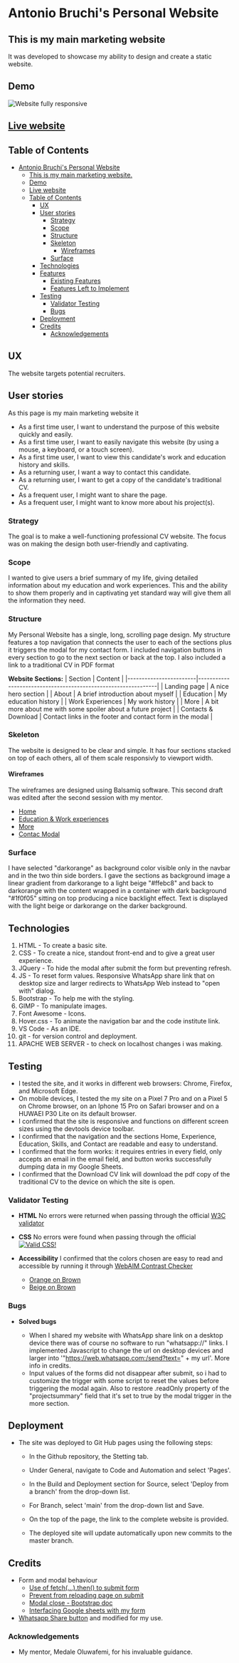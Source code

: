 # Antonio Bruchi's Personal Website

## This is my main marketing website

It was developed to showcase my ability to design and create a static website.

## Demo

![Website fully responsive](assets/images/responsiveness.png)

## [Live website](https://antoniobruchidev.github.io/my-personal/website)

## Table of Contents

- [Antonio Bruchi's Personal Website](#antonio-bruchi's-personal-website)
  - [This is my main marketing website.](#this-is-my-main-marketing-website)
  - [Demo](#demo)
  - [Live website](#live-website)
  - [Table of Contents](#table-of-contents)
    - [UX](#ux)
    - [User stories](#user-stories)
      - [Strategy](#strategy)
      - [Scope](#scope)
      - [Structure](#structure)
      - [Skeleton](#skeleton)
        - [Wireframes](#wireframes)
      - [Surface](#surface)
    - [Technologies](#technologies)
    - [Features](#features)
      - [Existing Features](#existing-features)
      - [Features Left to Implement](#features-left-to-implement)
    - [Testing](#testing)
      - [Validator Testing](#validator-testing)
      - [Bugs](#bugs)
    - [Deployment](#deployment)
    - [Credits](#credits)
      - [Acknowledgements](#acknowledgements)

## UX

The website targets potential recruiters.

## User stories

As this page is my main marketing website it

- As a first time user, I want to understand the purpose of this website quickly and easily.
- As a first time user, I want to easily navigate this website (by using a mouse, a keyboard, or a touch screen).
- As a first time user, I want to view this candidate's work and education history and skills.
- As a returning user, I want a way to contact this candidate.
- As a returning user, I want to get a copy of the candidate's traditional CV.
- As a frequent user, I might want to share the page.
- As a frequent user, I might want to know more about his project(s).

### Strategy

The goal is to make a well-functioning professional CV website. The focus was on making the design both user-friendly and captivating.

### Scope

I wanted to give users a brief summary of my life, giving detailed information about my education and work experiences. This and the ability to show them properly and in captivating yet standard way will give them all the information they need.

### Structure

My Personal Website has a single, long, scrolling page design. My structure features a top navigation that connects the user to each of the sections plus it triggers the modal for my contact form. I included navigation buttons in every section to go to the next section or back at the top. I also included a link to a traditional CV in PDF format

**Website Sections:**
| Section                | Content                                                       |
|------------------------|---------------------------------------------------------------|
| Landing page           | A nice hero section                                           |
| About                  | A brief introduction about myself                             |
| Education              | My education history                                          |
| Work Experiences       | My work history                                               |
| More                   | A bit more about me with some spoiler about a future project  |
| Contacts & Download    | Contact links in the footer and contact form in the modal     |


### Skeleton

The website is designed to be clear and simple. It has four sections stacked on top of each others, all of them scale responsivly to viewport width.

#### Wireframes

The wireframes are designed using Balsamiq software. This second draft was edited after the second session with my mentor.
- [Home](assets/pdf/wireframehome.pdf)
- [Education & Work experiences](assets/pdf/wireframeeduwork.pdf)
- [More](assets/pdf/wireframemore.pdf)
- [Contac Modal](assets/pdf/wireframecontactmodal.pdf)

### Surface

I have selected "darkorange" as background color visible only in the navbar and in the two thin side borders. I gave the sections as background image a linear gradient from darkorange to a light beige "#ffebc8" and back to darkorange with the content wrapped in a container with dark background "#1f0f05" sitting on top producing a nice backlight effect. Text is displayed with the light beige or darkorange on the darker background.


## Technologies

1. HTML - To create a basic site.
2. CSS - To create a nice, standout front-end and to give a great user experience.
3. JQuery - To hide the modal after submit the form but preventing refresh.
4. JS - To reset form values. Responsive WhatsApp share link that on desktop size and larger redirects to WhatsApp Web instead to "open with" dialog.
5. Bootstrap - To help me with the styling.
6. GIMP - To manipulate images.
7. Font Awesome - Icons.
8. Hover.css - To animate the navigation bar and the code institute link.
9. VS Code - As an IDE.
10. git - for version control and deployment.
11. APACHE WEB SERVER - to check on localhost changes i was making.

## Testing

- I tested the site, and it works in different web browsers: Chrome, Firefox, and Microsoft Edge.
- On mobile devices, I tested the my site on a Pixel 7 Pro and on a Pixel 5 on Chrome browser, on an Iphone 15 Pro on Safari browser and on a HUWAEI P30 Lite on its default browser.
- I confirmed that the site is responsive and functions on different screen sizes using the devtools device toolbar.
- I confirmed that the navigation and the sections Home, Experience, Education, Skills, and Contact are readable and easy to understand.
- I confirmed that the form works: it requires entries in every field, only accepts an email in the email field, and button works successfully dumping data in my Google Sheets.
- I confirmed that the Download CV link will download the pdf copy of the traditional CV to the device on which the site is open.

### Validator Testing

- **HTML**
  No errors were returned when passing through the official [W3C validator](https://validator.w3.org/nu/?doc=https%3A%2F%2Fantoniobruchidev.github.io%2Fmy-personal-website%2F)

- **CSS**
  No errors were found when passing through the official [![Valid CSS!](http://jigsaw.w3.org/css-validator/images/vcss)](https://jigsaw.w3.org/css-validator/validator?uri=antoniobruchidev.github.io%2Fmy-personal-website%2F&profile=css3svg&usermedium=all&warning=1&vextwarning=&lang=en)
  
- **Accessibility**
  I confirmed that the colors chosen are easy to read and accessible by running it through [WebAIM Contrast Checker](https://webaim.org/resources/contrastchecker/)
  - [Orange on Brown](https://webaim.org/resources/contrastchecker/?fcolor=FF8C00&bcolor=1F0F05)
  - [Beige on Brown](https://webaim.org/resources/contrastchecker/?fcolor=FFEBC8&bcolor=1F0F05)

### Bugs

- **Solved bugs**

  - When I shared my website with WhatsApp share link on a desktop device there was of course no software to run "whatsapp://" links. I implemented Javascript to change the url on desktop devices and larger into '"https://web.whatsapp.com:/send?text=" + my url'. More info in credits.
  - Input values of the forms did not disappear after submit, so i had to customize the trigger with some script to reset the values before triggering the modal again. Also to restore .readOnly property of the "projectsummary" field that it's set to true by the modal trigger in the more section.

## Deployment

- The site was deployed to Git Hub pages using the following steps:
  - In the Github repository, the Stetting tab.
  - Under General, navigate to Code and Automation and select 'Pages'.
  - In the Build and Deployment section for Source, select 'Deploy from a branch' from the drop-down list.
  - For Branch, select 'main' from the drop-down list and Save.
  - On the top of the page, the link to the complete website is provided.
  
  - The deployed site will update automatically upon new commits to the master branch.

## Credits

- Form and modal behaviour
    - [Use of fetch(...).then() to submit form](https://stackoverflow.com/questions/46640024/how-do-i-post-form-data-with-fetch-api)
    - [Prevent from reloading page on submit](https://adnan-tech.com/prevent-form-submit-event-from-reloading-the-page/)
    - [Modal close - Bootstrap doc](https://getbootstrap.com/docs/4.6/components/modal/)
    - [Interfacing Google sheets with my form](https://github.com/levinunnink/html-form-to-google-sheet)
- [Whatsapp Share button](https://www.c-sharpcorner.com/article/whatsapp-web-and-mobile-sharing-in-javascript/) and modified for my use.


### Acknowledgements
- My mentor, Medale Oluwafemi, for his invaluable guidance.